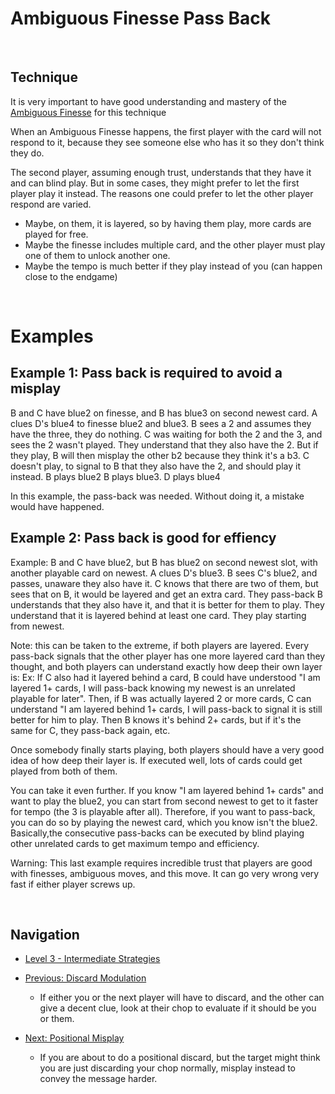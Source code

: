# Ambiguous Finesse Pass Back

<br />

## Technique

It is very important to have good understanding and mastery of the [Ambiguous Finesse](https://github.com/agilbert1412/HanabiStrategy/blob/master/Strategy/Level%203%20-%20Intermediate/35%20-%20Ambiguous%20Finesse.md) for this technique

When an Ambiguous Finesse happens, the first player with the card will not respond to it, because they see someone else who has it so they don't think they do.

The second player, assuming enough trust, understands that they have it and can blind play. But in some cases, they might prefer to let the first player play it instead.
The reasons one could prefer to let the other player respond are varied.

* Maybe, on them, it is layered, so by having them play, more cards are played for free.
* Maybe the finesse includes multiple card, and the other player must play one of them to unlock another one.
* Maybe the tempo is much better if they play instead of you (can happen close to the endgame)

<br />

# Examples

## Example 1: Pass back is required to avoid a misplay

B and C have blue2 on finesse, and B has blue3 on second newest card. A clues D's blue4 to finesse blue2 and blue3.
B sees a 2 and assumes they have the three, they do nothing.
C was waiting for both the 2 and the 3, and sees the 2 wasn't played. They understand that they also have the 2. But if they play, B will then misplay the other b2 because they think it's a b3.
C doesn't play, to signal to B that they also have the 2, and should play it instead.
B plays blue2
B plays blue3.
D plays blue4

In this example, the pass-back was needed. Without doing it, a mistake would have happened.

## Example 2: Pass back is good for effiency

Example: B and C have blue2, but B has blue2 on second newest slot, with another playable card on newest. A clues D's blue3.
B sees C's blue2, and passes, unaware they also have it.
C knows that there are two of them, but sees that on B, it would be layered and get an extra card. They pass-back
B understands that they also have it, and that it is better for them to play. They understand that it is layered behind at least one card. They play starting from newest.

Note: this can be taken to the extreme, if both players are layered. Every pass-back signals that the other player has one more layered card than they thought, and both players can understand exactly how deep their own layer is:
Ex: If C also had it layered behind a card, B could have understood "I am layered 1+ cards, I will pass-back knowing my newest is an unrelated playable for later". Then, if B was actually layered 2 or more cards, C can understand "I am layered behind 1+ cards, I will pass-back to signal it is still better for him to play. Then B knows it's behind 2+ cards, but if it's the same for C, they pass-back again, etc.

Once somebody finally starts playing, both players should have a very good idea of how deep their layer is. If executed well, lots of cards could get played from both of them.

You can take it even further. If you know "I am layered behind 1+ cards" and want to play the blue2, you can start from second newest to get to it faster for tempo (the 3 is playable after all). Therefore, if you want to pass-back, you can do so by playing the newest card, which you know isn't the blue2. Basically,the consecutive pass-backs can be executed by blind playing other unrelated cards to get maximum tempo and efficiency.

Warning: This last example requires incredible trust that players are good with finesses, ambiguous moves, and this move. It can go very wrong very fast if either player screws up.

<br />

## Navigation

* [Level 3 - Intermediate Strategies](https://github.com/agilbert1412/HanabiStrategy/blob/master/Strategy/Level%203%20-%20Intermediate/Level%203%20-%20Intermediate.md)

* [Previous: Discard Modulation](https://github.com/agilbert1412/HanabiStrategy/blob/master/Strategy/Level%203%20-%20Intermediate/56%20-%20Discard%20Modulation.md)
	* If either you or the next player will have to discard, and the other can give a decent clue, look at their chop to evaluate if it should be you or them.

* [Next: Positional Misplay](https://github.com/agilbert1412/HanabiStrategy/blob/master/Strategy/Level%203%20-%20Intermediate/58%20-%20Positional%20Misplay.md)
	* If you are about to do a positional discard, but the target might think you are just discarding your chop normally, misplay instead to convey the message harder.